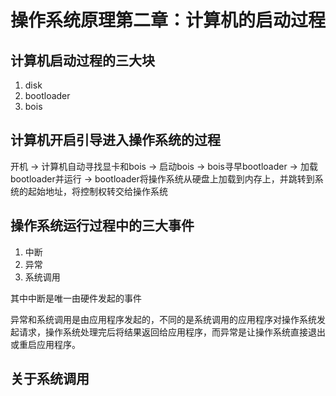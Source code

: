 # 操作系统原理第二章：计算机的启动过程

## 计算机启动过程的三大块
1. disk
2. bootloader
3. bois

## 计算机开启引导进入操作系统的过程

开机 -> 计算机自动寻找显卡和bois -> 启动bois -> bois寻早bootloader -> 加载bootloader并运行
-> bootloader将操作系统从硬盘上加载到内存上，并跳转到系统的起始地址，将控制权转交给操作系统

## 操作系统运行过程中的三大事件

1. 中断
2. 异常
3. 系统调用

其中中断是唯一由硬件发起的事件

异常和系统调用是由应用程序发起的，不同的是系统调用的应用程序对操作系统发起请求，操作系统处理完后将结果返回给应用程序，而异常是让操作系统直接退出或重启应用程序。

## 关于系统调用
